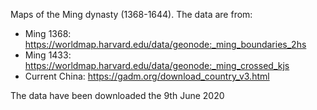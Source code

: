 Maps of the Ming dynasty (1368-1644). The data are from:

- Ming 1368: https://worldmap.harvard.edu/data/geonode:_ming_boundaries_2hs
- Ming 1433: https://worldmap.harvard.edu/data/geonode:_ming_crossed_kjs
- Current China: https://gadm.org/download_country_v3.html

The data have been downloaded the 9th June 2020